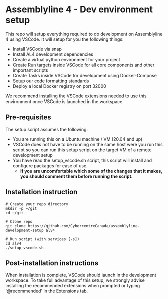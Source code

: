 # Assemblyline 4 - Dev environment setup

This repo will setup everything required to do development on Assemblyline 4 using VSCode. It will setup for you the following things:

- Install VSCode via snap
- Install AL4 development dependencies
- Create a virtual python environment for your project
- Create Run targets inside VSCode for all core components and other important scripts
- Create Tasks inside VSCode for development using Docker-Compose
- Setup our code formatting standards
- Deploy a local Docker registry on port 32000

We recommend installing the VSCode extensions needed to use this environment once VSCode is launched in the workspace.

## Pre-requisites

The setup script assumes the following:

- You are running this on a Ubuntu machine / VM (20.04 and up)
- VSCode does not have to be running on the same host were you run this script so you can run this setup script on the target VM of a remote development setup
- You have read the setup_vscode.sh script, this script will install and configure packages for ease of use.
  - **If you are uncomfortable which some of the changes that it makes, you should comment them before running the script.**

## Installation instruction

    # Create your repo directory
    mkdir -p ~/git
    cd ~/git

    # Clone repo
    git clone https://github.com/CybercentreCanada/assemblyline-development-setup alv4

    # Run script (with services [-s])
    cd alv4
    ./setup_vscode.sh


## Post-installation instructions

When installation is complete, VSCode should launch in the development workspace. To take full advantage of this setup, we strongly advise installing the recommended extensions when prompted or typing '@recommended' in the Extensions tab.

